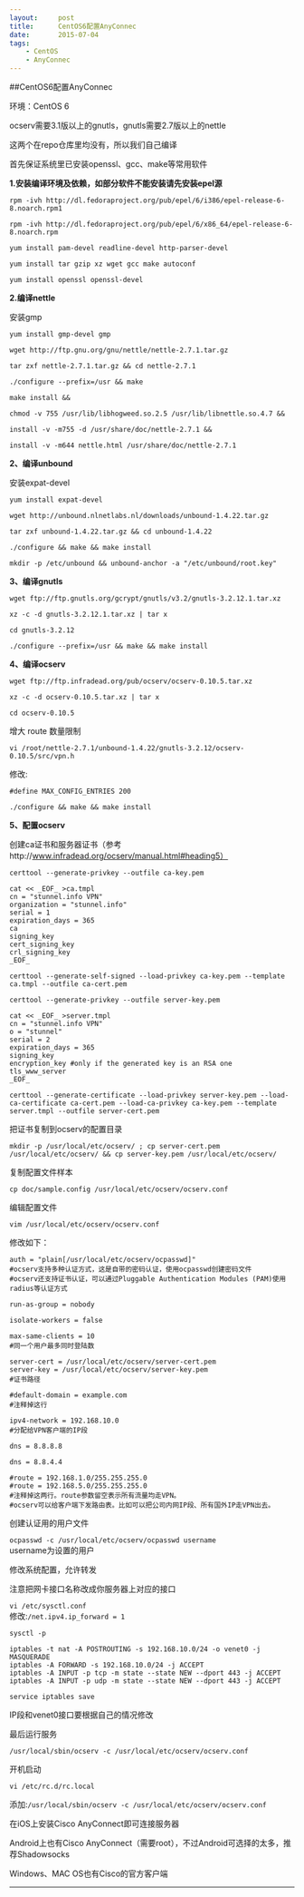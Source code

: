 ```yaml
---
layout:     post
title:      CentOS6配置AnyConnec
date:       2015-07-04
tags:
    - CentOS
    - AnyConnec
---
```


##CentOS6配置AnyConnec


环境：CentOS 6

ocserv需要3.1版以上的gnutls，gnutls需要2.7版以上的nettle

这两个在repo仓库里均没有，所以我们自己编译

首先保证系统里已安装openssl、gcc、make等常用软件

**1.安装编译环境及依赖，如部分软件不能安装请先安装epel源**

`rpm -ivh http://dl.fedoraproject.org/pub/epel/6/i386/epel-release-6-8.noarch.rpm1`

`rpm -ivh http://dl.fedoraproject.org/pub/epel/6/x86_64/epel-release-6-8.noarch.rpm`

`yum install pam-devel readline-devel http-parser-devel`

`yum install tar gzip xz wget gcc make autoconf `

`yum install openssl openssl-devel`

**2.编译nettle**

安装gmp

`yum install gmp-devel gmp`

`wget http://ftp.gnu.org/gnu/nettle/nettle-2.7.1.tar.gz`

`tar zxf nettle-2.7.1.tar.gz && cd nettle-2.7.1`

`./configure --prefix=/usr && make`

`make install &&`

`chmod -v 755 /usr/lib/libhogweed.so.2.5 /usr/lib/libnettle.so.4.7 &&`

`install -v -m755 -d /usr/share/doc/nettle-2.7.1 &&`

`install -v -m644 nettle.html /usr/share/doc/nettle-2.7.1`

**2、编译unbound**

安装expat-devel

`yum install expat-devel`

`wget http://unbound.nlnetlabs.nl/downloads/unbound-1.4.22.tar.gz`

`tar zxf unbound-1.4.22.tar.gz && cd unbound-1.4.22`

`./configure && make && make install`

`mkdir -p /etc/unbound && unbound-anchor -a "/etc/unbound/root.key"`

**3、编译gnutls**

`wget ftp://ftp.gnutls.org/gcrypt/gnutls/v3.2/gnutls-3.2.12.1.tar.xz`

`xz -c -d gnutls-3.2.12.1.tar.xz | tar x`

`cd gnutls-3.2.12`

`./configure --prefix=/usr && make && make install`

**4、编译ocserv**

`wget ftp://ftp.infradead.org/pub/ocserv/ocserv-0.10.5.tar.xz`

`xz -c -d ocserv-0.10.5.tar.xz | tar x`

`cd ocserv-0.10.5`

增大 route 数量限制

`vi /root/nettle-2.7.1/unbound-1.4.22/gnutls-3.2.12/ocserv-0.10.5/src/vpn.h`

修改:

`#define MAX_CONFIG_ENTRIES 200`


`./configure && make && make install`

**5、配置ocserv**

创建ca证书和服务器证书（参考http://www.infradead.org/ocserv/manual.html#heading5）

`certtool --generate-privkey --outfile ca-key.pem`

`cat << _EOF_ >ca.tmpl`  
`cn = "stunnel.info VPN"`  
`organization = "stunnel.info"`  
`serial = 1`  
`expiration_days = 365`  
`ca`  
`signing_key`  
`cert_signing_key`  
`crl_signing_key`  
`_EOF_`  

`certtool --generate-self-signed --load-privkey ca-key.pem --template ca.tmpl --outfile ca-cert.pem`

`certtool --generate-privkey --outfile server-key.pem`

`cat << _EOF_ >server.tmpl`  
`cn = "stunnel.info VPN"`  
`o = "stunnel"`  
`serial = 2`  
`expiration_days = 365`  
`signing_key`  
`encryption_key #only if the generated key is an RSA one`  
`tls_www_server`  
`_EOF_`

`certtool --generate-certificate --load-privkey server-key.pem --load-ca-certificate ca-cert.pem --load-ca-privkey ca-key.pem --template server.tmpl --outfile server-cert.pem`

把证书复制到ocserv的配置目录

`mkdir -p /usr/local/etc/ocserv/ ; cp server-cert.pem /usr/local/etc/ocserv/ && cp server-key.pem /usr/local/etc/ocserv/`

复制配置文件样本

`cp doc/sample.config /usr/local/etc/ocserv/ocserv.conf`

编辑配置文件

`vim /usr/local/etc/ocserv/ocserv.conf`

修改如下：

`auth = "plain[/usr/local/etc/ocserv/ocpasswd]"`  
`#ocserv支持多种认证方式，这是自带的密码认证，使用ocpasswd创建密码文件`  
`#ocserv还支持证书认证，可以通过Pluggable Authentication Modules (PAM)使用radius等认证方式`  

`run-as-group = nobody`

`isolate-workers = false `

`max-same-clients = 10`  
`#同一个用户最多同时登陆数`  

`server-cert = /usr/local/etc/ocserv/server-cert.pem`  
`server-key = /usr/local/etc/ocserv/server-key.pem`  
`#证书路径`  

`#default-domain = example.com`  
`#注释掉这行`  

`ipv4-network = 192.168.10.0`  
`#分配给VPN客户端的IP段`  

`dns = 8.8.8.8`

`dns = 8.8.4.4`

`#route = 192.168.1.0/255.255.255.0`  
`#route = 192.168.5.0/255.255.255.0`  
`#注释掉这两行。route参数留空表示所有流量均走VPN。`  
`#ocserv可以给客户端下发路由表。比如可以把公司内网IP段、所有国外IP走VPN出去。`  

创建认证用的用户文件

`ocpasswd -c /usr/local/etc/ocserv/ocpasswd username`  
username为设置的用户  

修改系统配置，允许转发

注意把网卡接口名称改成你服务器上对应的接口  

`vi /etc/sysctl.conf`  
修改:`/net.ipv4.ip_forward = 1`  

`sysctl -p`

`iptables -t nat -A POSTROUTING -s 192.168.10.0/24 -o venet0 -j MASQUERADE`  
`iptables -A FORWARD -s 192.168.10.0/24 -j ACCEPT`  
`iptables -A INPUT -p tcp -m state --state NEW --dport 443 -j ACCEPT`  
`iptables -A INPUT -p udp -m state --state NEW --dport 443 -j ACCEPT`  

`service iptables save`

IP段和venet0接口要根据自己的情况修改

最后运行服务

`/usr/local/sbin/ocserv -c /usr/local/etc/ocserv/ocserv.conf`

开机启动

`vi /etc/rc.d/rc.local `

添加:`/usr/local/sbin/ocserv -c /usr/local/etc/ocserv/ocserv.conf`

在iOS上安装Cisco AnyConnect即可连接服务器

Android上也有Cisco AnyConnect（需要root），不过Android可选择的太多，推荐Shadowsocks

Windows、MAC OS也有Cisco的官方客户端

---  
